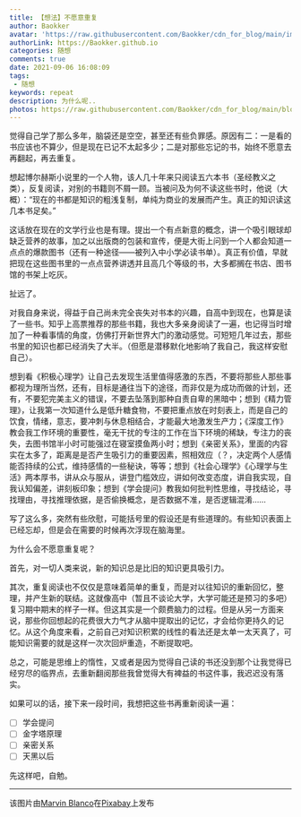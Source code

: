 ```yaml
---
title: 【想法】不愿意重复
author: Baokker
avatar: 'https://raw.githubusercontent.com/Baokker/cdn_for_blog/main/img/custom/avatar.jpg'
authorLink: https://Baokker.github.io
categories: 随想
comments: true
date: 2021-09-06 16:08:09
tags:
 - 随想
keywords: repeat
description: 为什么呢..
photos: https://raw.githubusercontent.com/Baokker/cdn_for_blog/main/blog_imgs/bird-6577119_1920.jpg
---
```


觉得自己学了那么多年，脑袋还是空空，甚至还有些负罪感。原因有二：一是看的书应该也不算少，但是现在已记不太起多少；二是对那些忘记的书，始终不愿意去再翻起，再去重复。

想起博尔赫斯小说里的一个人物，该人几十年来只阅读五六本书（圣经教义之类），反复阅读，对别的书籍则不屑一顾。当被问及为何不读这些书时，他说（大概）：“现在的书都是知识的粗浅复制，单纯为商业的发展而产生。真正的知识读这几本书足矣。”

这话放在现在的文学行业也是有理。提出一个有点新意的概念，讲一个吸引眼球却缺乏营养的故事，加之以出版商的包装和宣传，便是大街上问到一个人都会知道一点点的爆款图书（还有一种途径——被列入中小学必读书单）。真正有价值，早就把现在这些图书里的一点点营养讲透并且高几个等级的书，大多都搁在书店、图书馆的书架上吃灰。

扯远了。

对我自身来说，得益于自己尚未完全丧失对书本的兴趣，自高中到现在，也算是读了一些书。知乎上高票推荐的那些书籍，我也大多亲身阅读了一遍，也记得当时增加了一种看事情的角度，仿佛打开新世界大门的激动感觉。可短短几年过去，那些书里的知识也都已经消失了大半。（但愿是潜移默化地影响了我自己，我这样安慰自己）。

想到看《积极心理学》让自己去发现生活里值得感激的东西，不要将那些人那些事都视为理所当然，还有，目标是通往当下的途径，而非仅是为成功而做的计划，还有，不要犯完美主义的错误，不要去坠落到那种自责自卑的黑暗中；想到《精力管理》，让我第一次知道什么是低升糖食物，不要把重点放在时刻表上，而是自己的饮食，情绪，意志，要冲刺与休息相结合，才能最大地激发生产力；《深度工作》教会我工作环境的重要性，毫无干扰的专注的工作在当下环境的稀缺，专注力的丧失，去图书馆半小时可能强过在寝室摸鱼两小时；想到《亲密关系》，里面的内容实在太多了，距离是是否产生吸引力的重要因素，照相效应（？，决定两个人感情能否持续的公式，维持感情的一些秘诀，等等；想到《社会心理学》《心理学与生活》两本厚书，讲从众与服从，讲登门槛效应，讲如何改变态度，讲自我实现，自我认知偏差，讲刻板印象；想到《学会提问》教我如何批判性思维，寻找结论，寻找理由，寻找推理依据，是否偷换概念，是否数据不准，是否逻辑混淆……

写了这么多，突然有些欣慰，可能括号里的假设还是有些道理的。有些知识表面上已经忘却，但是会在需要的时候再次浮现在脑海里。

为什么会不愿意重复呢？

首先，对一切人类来说，新的知识总是比旧的知识更具吸引力。

其次，重复阅读也不仅仅是意味着简单的重复，而是对以往知识的重新回忆，整理，并产生新的联结。这就像高中（暂且不谈论大学，大学可能还是预习的多吧）复习期中期末的样子一样。但这其实是一个颇费脑力的过程。但是从另一方面来说，那些你回想起的花费很大力气才从脑中提取出的记忆，才会给你更持久的记忆。从这个角度来看，之前自己对知识积累的线性的看法还是太单一太天真了，可能知识需要的就是这样一次次回炉重造，不断提取吧。

总之，可能是思维上的惰性，又或者是因为觉得自己读的书还没到那个让我觉得已经穷尽的临界点，去重新翻阅那些我曾觉得大有裨益的书这件事，我迟迟没有落实。

如果可以的话，接下来一段时间，我想把这些书再重新阅读一遍：

- [ ] 学会提问
- [ ] 金字塔原理
- [ ] 亲密关系
- [ ] 天黑以后

先这样吧，自勉。

---

该图片由<a href="https://pixabay.com/zh/users/marvinbla-19861252/?utm_source=link-attribution&amp;utm_medium=referral&amp;utm_campaign=image&amp;utm_content=6577119">Marvin Blanco</a>在<a href="https://pixabay.com/zh/?utm_source=link-attribution&amp;utm_medium=referral&amp;utm_campaign=image&amp;utm_content=6577119">Pixabay</a>上发布